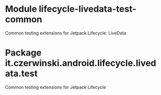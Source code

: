 # Module lifecycle-livedata-test-common

Common testing extensions for Jetpack Lifecycle: LiveData

# Package it.czerwinski.android.lifecycle.livedata.test

Common testing extensions for Jetpack Lifecycle
